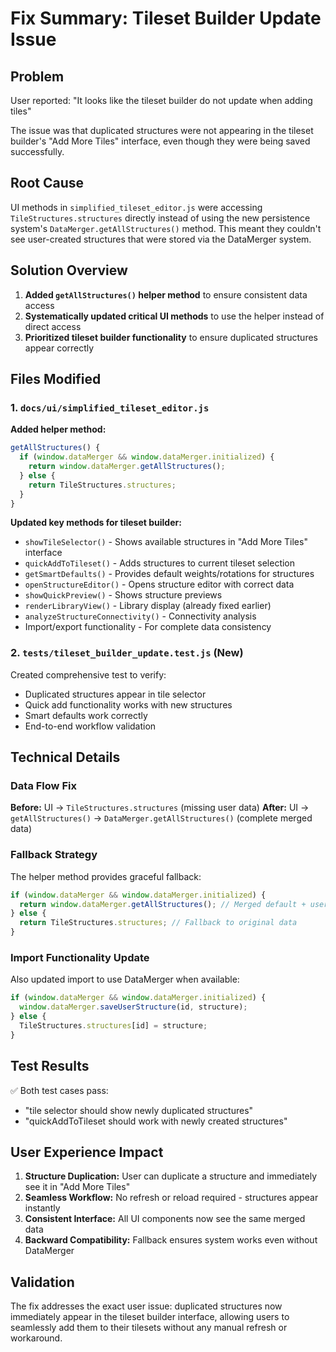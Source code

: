 # Fix Summary: Tileset Builder Update Issue

## Problem
User reported: "It looks like the tileset builder do not update when adding tiles"

The issue was that duplicated structures were not appearing in the tileset builder's "Add More Tiles" interface, even though they were being saved successfully.

## Root Cause
UI methods in `simplified_tileset_editor.js` were accessing `TileStructures.structures` directly instead of using the new persistence system's `DataMerger.getAllStructures()` method. This meant they couldn't see user-created structures that were stored via the DataMerger system.

## Solution Overview
1. **Added `getAllStructures()` helper method** to ensure consistent data access
2. **Systematically updated critical UI methods** to use the helper instead of direct access
3. **Prioritized tileset builder functionality** to ensure duplicated structures appear correctly

## Files Modified

### 1. `docs/ui/simplified_tileset_editor.js`

**Added helper method:**
```javascript
getAllStructures() {
  if (window.dataMerger && window.dataMerger.initialized) {
    return window.dataMerger.getAllStructures();
  } else {
    return TileStructures.structures;
  }
}
```

**Updated key methods for tileset builder:**
- `showTileSelector()` - Shows available structures in "Add More Tiles" interface
- `quickAddToTileset()` - Adds structures to current tileset selection
- `getSmartDefaults()` - Provides default weights/rotations for structures
- `openStructureEditor()` - Opens structure editor with correct data
- `showQuickPreview()` - Shows structure previews
- `renderLibraryView()` - Library display (already fixed earlier)
- `analyzeStructureConnectivity()` - Connectivity analysis
- Import/export functionality - For complete data consistency

### 2. `tests/tileset_builder_update.test.js` (New)

Created comprehensive test to verify:
- Duplicated structures appear in tile selector
- Quick add functionality works with new structures  
- Smart defaults work correctly
- End-to-end workflow validation

## Technical Details

### Data Flow Fix
**Before:** UI → `TileStructures.structures` (missing user data)
**After:** UI → `getAllStructures()` → `DataMerger.getAllStructures()` (complete merged data)

### Fallback Strategy
The helper method provides graceful fallback:
```javascript
if (window.dataMerger && window.dataMerger.initialized) {
  return window.dataMerger.getAllStructures(); // Merged default + user data
} else {
  return TileStructures.structures; // Fallback to original data
}
```

### Import Functionality Update
Also updated import to use DataMerger when available:
```javascript
if (window.dataMerger && window.dataMerger.initialized) {
  window.dataMerger.saveUserStructure(id, structure);
} else {
  TileStructures.structures[id] = structure;
}
```

## Test Results
✅ Both test cases pass:
- "tile selector should show newly duplicated structures"
- "quickAddToTileset should work with newly created structures"

## User Experience Impact
1. **Structure Duplication:** User can duplicate a structure and immediately see it in "Add More Tiles"
2. **Seamless Workflow:** No refresh or reload required - structures appear instantly
3. **Consistent Interface:** All UI components now see the same merged data
4. **Backward Compatibility:** Fallback ensures system works even without DataMerger

## Validation
The fix addresses the exact user issue: duplicated structures now immediately appear in the tileset builder interface, allowing users to seamlessly add them to their tilesets without any manual refresh or workaround.